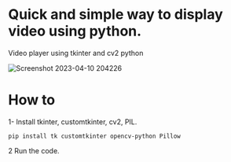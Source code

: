 # Quick and simple way to display video using python.
Video player using tkinter and cv2 python 

![Screenshot 2023-04-10 204226](https://user-images.githubusercontent.com/90949700/230970636-3fe7f1a4-16cc-4e6b-a168-e347ce3bc04f.png)

# How to

1- Install tkinter, customtkinter, cv2, PIL.

```pip install tk customtkinter opencv-python Pillow```

2 Run the code.
